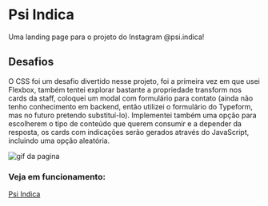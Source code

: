 # Psi Indica
Uma landing page para o projeto do Instagram @psi.indica!

## Desafios
O CSS foi um desafio divertido nesse projeto, foi a primeira vez em que usei Flexbox, também tentei explorar bastante a propriedade transform nos cards da staff, coloquei um modal com formulário para contato (ainda não tenho conhecimento em backend, então utilizei o formulário do Typeform, mas no futuro pretendo substituí-lo). Implementei também uma opção para escolherem o tipo de conteúdo que querem consumir e a depender da resposta, os cards com indicações serão gerados através do JavaScript, incluindo uma opção aleatória.

![gif da pagina](https://github.com/M0nicaVaz/Psi.Indica/blob/master/Imagens/github/projeto.gif?raw=true)
 
### Veja em funcionamento:
<a href = "https://psiindica.netlify.app/"> Psi Indica </a>
